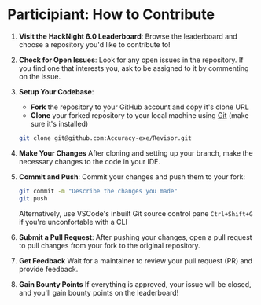 # Participiant: How to Contribute

1. **Visit the HackNight 6.0 Leaderboard**:
   Browse the leaderboard and choose a repository you'd like to contribute to!

2. **Check for Open Issues**:
   Look for any open issues in the repository. If you find one that interests you, ask to be assigned to it by commenting on the issue.

3. **Setup Your Codebase**:
   - **Fork** the repository to your GitHub account and copy it's clone URL
   - **Clone** your forked repository to your local machine using [Git](https://docs.github.com/en/get-started/getting-started-with-git/set-up-git) (make sure it's installed)

   ```bash
   git clone git@github.com:Accuracy-exe/Revisor.git
   ```

4. **Make Your Changes**
   After cloning and setting up your branch, make the necessary changes to the code in your IDE.

5. **Commit and Push**:
   Commit your changes and push them to your fork:

   ```bash
   git commit -m "Describe the changes you made"
   git push
   ```

   Alternatively, use VSCode's inbuilt Git source control pane `Ctrl+Shift+G` if you're unconfortable with a CLI

6. **Submit a Pull Request**:
   After pushing your changes, open a pull request to pull changes from your fork to the original repository.

7. **Get Feedback**
   Wait for a maintainer to review your pull request (PR) and provide feedback.

8. **Gain Bounty Points**
   If everything is approved, your issue will be closed, and you'll gain bounty points on the leaderboard!
